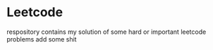 # Leetcode
 respository contains my solution of some hard or important leetcode problems
add some shit
